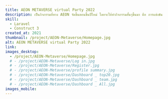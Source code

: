 ```yaml
---
title: AEON METAVERSE virtual Party 2022
description: เป็นกิจกรรมที่ทาง AEON จัดขึ้นตอนขึ้นปีใหม่ โดยจะให้ทำกิจกรรมสั้นๆขึ้นมา คือ การแข่งขันเล่นเกมบน เว็บไซต์ ในเว็บจะสามารถแต่งตัวละครของแต่ละคนได้ และจะแบบการเเข่งขั้นออกเป็นกลุ่มสีต่างๆ เกมจะเป็นเกมในรูปแบบคล้ายๆ Cookie run และในเว็บไซต์จะแสดงตาราง Ranking คะแนน รายบุคคลหรือตามกลุ่มสีได้
skill:
  - Laravel
  - Construct 3
created_at: 2021
thumbnail: /project/AEON-Metaverse/Homepage.jpg
alt: AEON METAVERSE virtual Party 2022
link:
images_desktop:
  - /project/AEON-Metaverse/Homepage.jpg
  # - /project/AEON-Metaverse/Log in.jpg
  # - /project/AEON-Metaverse/Register.jpg
  # - /project/AEON-Metaverse/profile summary.jpg
  # - /project/AEON-Metaverse/Dashboard _ top20.jpg
  # - /project/AEON-Metaverse/Dashboard _ team.jpg
  # - /project/AEON-Metaverse/Dashboard _ All.jpg
images_mobile:
---
```

